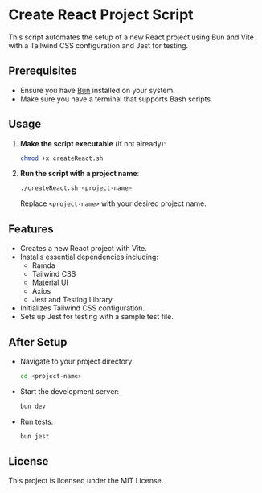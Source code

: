 # Create React Project Script

This script automates the setup of a new React project using Bun and Vite with a Tailwind CSS configuration and Jest for testing.

## Prerequisites

- Ensure you have [Bun](https://bun.sh/) installed on your system.
- Make sure you have a terminal that supports Bash scripts.

## Usage

1. **Make the script executable** (if not already):
   ```bash
   chmod +x createReact.sh
   ```

2. **Run the script with a project name**:
   ```bash
   ./createReact.sh <project-name>
   ```

   Replace `<project-name>` with your desired project name.

## Features

- Creates a new React project with Vite.
- Installs essential dependencies including:
  - Ramda
  - Tailwind CSS
  - Material UI
  - Axios
  - Jest and Testing Library
- Initializes Tailwind CSS configuration.
- Sets up Jest for testing with a sample test file.

## After Setup

- Navigate to your project directory:
  ```bash
  cd <project-name>
  ```

- Start the development server:
  ```bash
  bun dev
  ```

- Run tests:
  ```bash
  bun jest
  ```

## License

This project is licensed under the MIT License.
